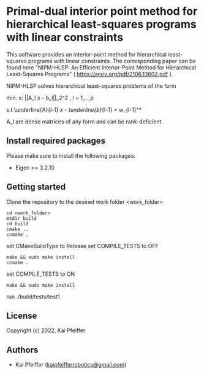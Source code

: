 # Primal-dual interior point method for hierarchical least-squares programs with linear constraints

This software provides an interior-point method for hierarchical least-squares programs with linear constraints.
The corresponding paper can be found here "NIPM-HLSP: An Efficient Interior-Point Method for Hierarchical Least-Squares Programs" ( https://arxiv.org/pdf/2106.13602.pdf ).

NIPM-HLSP solves hierarchical least-squares problems of the form 

min. x: ||A_l x - b_l||_2^2 , l = 1,...,p

s.t \underline{A}_{l-1} x - \underline{b}_{l-1} = w_{l-1}^*

A_l are dense matrices of any form and can be rank-deficient.

## Install required packages

Please make sure to install the following packages:

- Eigen >= 3.2.10

## Getting started

Clone the repository to the desired work folder <work_folder>
```
cd <work_folder>
mkdir build
cd build
cmake ..
ccmake .
```
set CMakeBuildType to Release
set COMPILE_TESTS to OFF
```
make && sudo make install
ccmake .
```
set COMPILE_TESTS to ON
```
make && sudo make install
```
run ./build/tests/test1

## License

Copyright (c) 2022, Kai Pfeiffer

## Authors

- Kai Pfeiffer (<kaipfeifferrobotics@gmail.com>)
